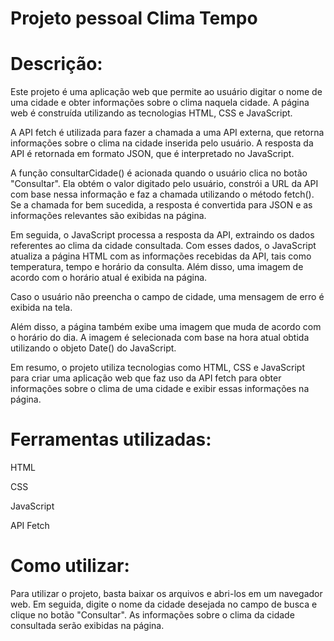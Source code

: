# Projeto pessoal Clima Tempo

# Descrição:

Este projeto é uma aplicação web que permite ao usuário digitar o nome de uma cidade e obter informações sobre o clima naquela cidade. A página web é construída utilizando as tecnologias HTML, CSS e JavaScript.

A API fetch é utilizada para fazer a chamada a uma API externa, que retorna informações sobre o clima na cidade inserida pelo usuário. A resposta da API é retornada em formato JSON, que é interpretado no JavaScript.

A função consultarCidade() é acionada quando o usuário clica no botão "Consultar". Ela obtém o valor digitado pelo usuário, constrói a URL da API com base nessa informação e faz a chamada utilizando o método fetch(). Se a chamada for bem sucedida, a resposta é convertida para JSON e as informações relevantes são exibidas na página.

Em seguida, o JavaScript processa a resposta da API, extraindo os dados referentes ao clima da cidade consultada. Com esses dados, o JavaScript atualiza a página HTML com as informações recebidas da API, tais como temperatura, tempo e horário da consulta. Além disso, uma imagem de acordo com o horário atual é exibida na página.

Caso o usuário não preencha o campo de cidade, uma mensagem de erro é exibida na tela.

Além disso, a página também exibe uma imagem que muda de acordo com o horário do dia. A imagem é selecionada com base na hora atual obtida utilizando o objeto Date() do JavaScript.

Em resumo, o projeto utiliza tecnologias como HTML, CSS e JavaScript para criar uma aplicação web que faz uso da API fetch para obter informações sobre o clima de uma cidade e exibir essas informações na página.

# Ferramentas utilizadas: 

HTML

CSS

JavaScript

API Fetch

# Como utilizar:

Para utilizar o projeto, basta baixar os arquivos e abri-los em um navegador web. Em seguida, digite o nome da cidade desejada no campo de busca e clique no botão "Consultar". As informações sobre o clima da cidade consultada serão exibidas na página.
